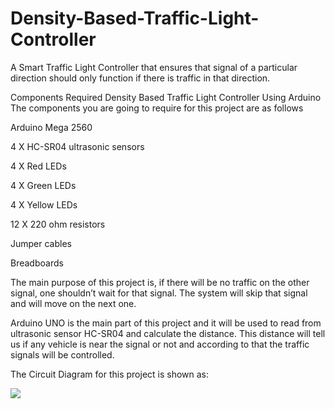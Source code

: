 # Density-Based-Traffic-Light-Controller
A  Smart Traffic Light Controller that ensures that signal of a particular direction should only function if there is traffic in that direction.


Components Required Density Based Traffic Light Controller Using Arduino
The components you are going to require for this project are as follows

Arduino Mega 2560

4 X HC-SR04 ultrasonic sensors

4 X Red LEDs

4 X Green LEDs

4 X Yellow LEDs

12 X 220 ohm resistors

Jumper cables

Breadboards

The main purpose of this project is, if there will be no traffic on the other signal, one shouldn’t wait for that signal. The system will skip that signal and will move on the next one.


Arduino UNO is the main part of this project and it will be used to read from ultrasonic sensor HC-SR04 and calculate the distance. This distance will tell us if any vehicle is near the signal or not and according to that the traffic signals will be controlled.

 
 The Circuit Diagram for this project is shown as:
 
 ![](images/https://hackster.imgix.net/uploads/attachments/697537/density_based_traffic_light_controller_bb_M2YCKtd7PL.png?auto=compress%2Cformat&w=1280&h=960&fit=max)
